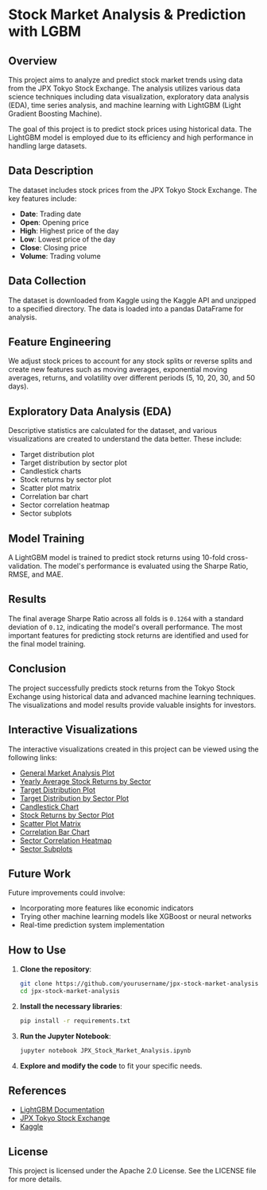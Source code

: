 # Stock Market Analysis & Prediction with LGBM

## Overview
This project aims to analyze and predict stock market trends using data from the JPX Tokyo Stock Exchange. The analysis utilizes various data science techniques including data visualization, exploratory data analysis (EDA), time series analysis, and machine learning with LightGBM (Light Gradient Boosting Machine).

The goal of this project is to predict stock prices using historical data. The LightGBM model is employed due to its efficiency and high performance in handling large datasets.

## Data Description
The dataset includes stock prices from the JPX Tokyo Stock Exchange. The key features include:
- **Date**: Trading date
- **Open**: Opening price
- **High**: Highest price of the day
- **Low**: Lowest price of the day
- **Close**: Closing price
- **Volume**: Trading volume

## Data Collection
The dataset is downloaded from Kaggle using the Kaggle API and unzipped to a specified directory. The data is loaded into a pandas DataFrame for analysis.

## Feature Engineering
We adjust stock prices to account for any stock splits or reverse splits and create new features such as moving averages, exponential moving averages, returns, and volatility over different periods (5, 10, 20, 30, and 50 days).

## Exploratory Data Analysis (EDA)
Descriptive statistics are calculated for the dataset, and various visualizations are created to understand the data better. These include:
- Target distribution plot
- Target distribution by sector plot
- Candlestick charts
- Stock returns by sector plot
- Scatter plot matrix
- Correlation bar chart
- Sector correlation heatmap
- Sector subplots

## Model Training
A LightGBM model is trained to predict stock returns using 10-fold cross-validation. The model's performance is evaluated using the Sharpe Ratio, RMSE, and MAE.

## Results
The final average Sharpe Ratio across all folds is `0.1264` with a standard deviation of `0.12`, indicating the model's overall performance. The most important features for predicting stock returns are identified and used for the final model training.

## Conclusion
The project successfully predicts stock returns from the Tokyo Stock Exchange using historical data and advanced machine learning techniques. The visualizations and model results provide valuable insights for investors.

## Interactive Visualizations
The interactive visualizations created in this project can be viewed using the following links:
- [General Market Analysis Plot](C:\Users\Elish\kaggle\jpx_market_analysis.html)
- [Yearly Average Stock Returns by Sector](C:\Users\Elish\kaggle\yearly_avg_stock_returns.html)
- [Target Distribution Plot](C:\Users\Elish\kaggle\target_distribution.html)
- [Target Distribution by Sector Plot](C:\Users\Elish\kaggle\target_distribution_by_sector.html)
- [Candlestick Chart](C:\Users\Elish\kaggle\candlestick_chart.html)
- [Stock Returns by Sector Plot](C:\Users\Elish\kaggle\stock_returns_by_sector.html)
- [Scatter Plot Matrix](C:\Users\Elish\kaggle\scatter_plot_matrix.html)
- [Correlation Bar Chart](C:\Users\Elish\kaggle\correlation_bar_chart.html)
- [Sector Correlation Heatmap](C:\Users\Elish\kaggle\sector_correlation_heatmap.html)
- [Sector Subplots](C:\Users\Elish\kaggle\sector_subplots.html)

## Future Work
Future improvements could involve:
- Incorporating more features like economic indicators
- Trying other machine learning models like XGBoost or neural networks
- Real-time prediction system implementation

## How to Use
1. **Clone the repository**:
   ```bash
   git clone https://github.com/yourusername/jpx-stock-market-analysis.git
   cd jpx-stock-market-analysis
   ```

2. **Install the necessary libraries**:
   ```bash
   pip install -r requirements.txt
   ```

3. **Run the Jupyter Notebook**:
   ```bash
   jupyter notebook JPX_Stock_Market_Analysis.ipynb
   ```

4. **Explore and modify the code** to fit your specific needs.

## References
- [LightGBM Documentation](https://lightgbm.readthedocs.io/)
- [JPX Tokyo Stock Exchange](https://www.jpx.co.jp/)
- [Kaggle](https://www.kaggle.com/)

## License
This project is licensed under the Apache 2.0 License. See the LICENSE file for more details.
